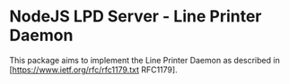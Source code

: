 # NodeJS LPD Server - Line Printer Daemon
This package aims to implement the Line Printer Daemon as described in [https://www.ietf.org/rfc/rfc1179.txt RFC1179].
